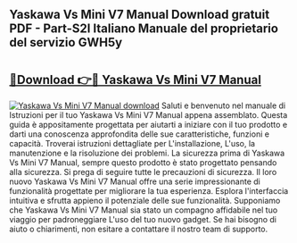 ## Yaskawa Vs Mini V7 Manual Download gratuit PDF - Part-S2I Italiano Manuale del proprietario del servizio GWH5y

# <h2><a href="http://dfh33lp.blite.top/?on=Yaskawa+Vs+Mini+V7+Manual">🔗Download 👉🔴 Yaskawa Vs Mini V7 Manual</a></h2>

[![Yaskawa Vs Mini V7 Manual download](https://i.imgur.com/lujVjoI.png)](http://dfh33lp.blite.top/?on=Yaskawa+Vs+Mini+V7+Manual)
Saluti e benvenuto nel manuale di Istruzioni per il tuo Yaskawa Vs Mini V7 Manual appena assemblato. Questa guida è appositamente progettata per aiutarti a iniziare con il tuo prodotto e darti una conoscenza approfondita delle sue caratteristiche, funzioni e capacità. Troverai istruzioni dettagliate per L'installazione, L'uso, la manutenzione e la risoluzione dei problemi. La sicurezza prima di Yaskawa Vs Mini V7 Manual, sempre questo prodotto è stato progettato pensando alla sicurezza. Si prega di seguire tutte le precauzioni di sicurezza. Il loro nuovo Yaskawa Vs Mini V7 Manual offre una serie impressionante di funzionalità progettate per migliorare la tua esperienza. Esplora l'interfaccia intuitiva e sfrutta appieno il potenziale delle sue funzionalità. Supponiamo che Yaskawa Vs Mini V7 Manual sia stato un compagno affidabile nel tuo viaggio per padroneggiare L'uso del tuo nuovo gadget. Se hai bisogno di aiuto o chiarimenti, non esitare a contattare il nostro team di supporto.

